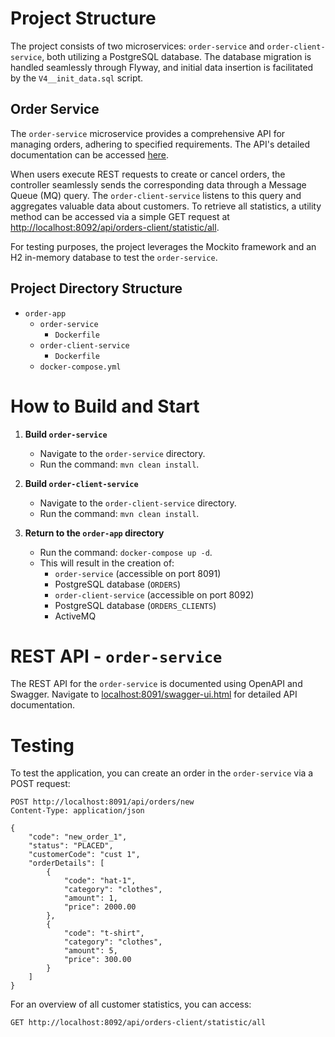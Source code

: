 # Project Structure

The project consists of two microservices:
    `order-service` and `order-client-service`, 
both utilizing a PostgreSQL database. 
The database migration is handled seamlessly through Flyway, and initial data insertion is facilitated by the `V4__init_data.sql` script.

## Order Service

The `order-service` microservice provides a comprehensive API for managing orders, adhering to specified requirements. The API's detailed documentation can be accessed [here](http://localhost:8091/swagger-ui.html).

When users execute REST requests to create or cancel orders, the controller seamlessly sends the corresponding data through a Message Queue (MQ) query. The `order-client-service` listens to this query and aggregates valuable data about customers. To retrieve all statistics, a utility method can be accessed via a simple GET request at [http://localhost:8092/api/orders-client/statistic/all](http://localhost:8092/api/orders-client/statistic/all).

For testing purposes, the project leverages the Mockito framework and an H2 in-memory database to test the `order-service`.

## Project Directory Structure

- `order-app`
    - `order-service`
        - `Dockerfile`
    - `order-client-service`
        - `Dockerfile`
    - `docker-compose.yml`

# How to Build and Start

1. **Build `order-service`**
    - Navigate to the `order-service` directory.
    - Run the command: `mvn clean install`.

2. **Build `order-client-service`**
    - Navigate to the `order-client-service` directory.
    - Run the command: `mvn clean install`.

3. **Return to the `order-app` directory**
    - Run the command: `docker-compose up -d`.
    - This will result in the creation of:
        - `order-service` (accessible on port 8091)
        - PostgreSQL database (`ORDERS`)
        - `order-client-service` (accessible on port 8092)
        - PostgreSQL database (`ORDERS_CLIENTS`)
        - ActiveMQ

# REST API - `order-service`

The REST API for the `order-service` is documented using OpenAPI and Swagger. Navigate to [localhost:8091/swagger-ui.html](http://localhost:8091/swagger-ui.html) for detailed API documentation.

# Testing

To test the application, you can create an order in the `order-service` via a POST request:

```http
POST http://localhost:8091/api/orders/new
Content-Type: application/json

{
    "code": "new_order_1",
    "status": "PLACED",
    "customerCode": "cust 1",
    "orderDetails": [
        {
            "code": "hat-1",
            "category": "clothes",
            "amount": 1,
            "price": 2000.00
        },
        {
            "code": "t-shirt",
            "category": "clothes",
            "amount": 5,
            "price": 300.00
        }
    ]
}
```
For an overview of all customer statistics, you can access:

```http
GET http://localhost:8092/api/orders-client/statistic/all
```